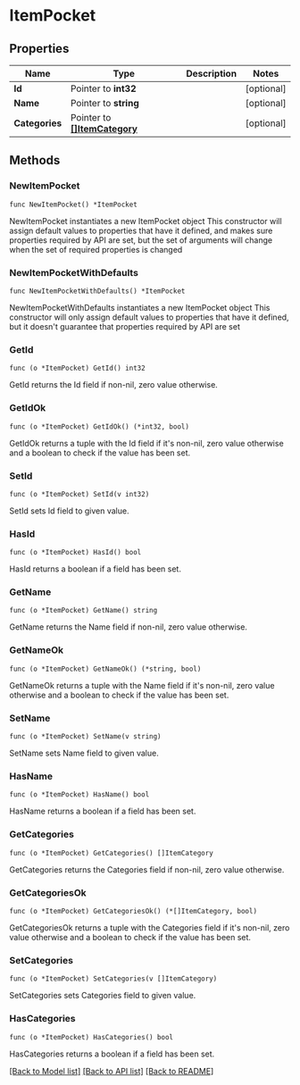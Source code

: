 # ItemPocket

## Properties

Name | Type | Description | Notes
------------ | ------------- | ------------- | -------------
**Id** | Pointer to **int32** |  | [optional] 
**Name** | Pointer to **string** |  | [optional] 
**Categories** | Pointer to [**[]ItemCategory**](ItemCategory.md) |  | [optional] 

## Methods

### NewItemPocket

`func NewItemPocket() *ItemPocket`

NewItemPocket instantiates a new ItemPocket object
This constructor will assign default values to properties that have it defined,
and makes sure properties required by API are set, but the set of arguments
will change when the set of required properties is changed

### NewItemPocketWithDefaults

`func NewItemPocketWithDefaults() *ItemPocket`

NewItemPocketWithDefaults instantiates a new ItemPocket object
This constructor will only assign default values to properties that have it defined,
but it doesn't guarantee that properties required by API are set

### GetId

`func (o *ItemPocket) GetId() int32`

GetId returns the Id field if non-nil, zero value otherwise.

### GetIdOk

`func (o *ItemPocket) GetIdOk() (*int32, bool)`

GetIdOk returns a tuple with the Id field if it's non-nil, zero value otherwise
and a boolean to check if the value has been set.

### SetId

`func (o *ItemPocket) SetId(v int32)`

SetId sets Id field to given value.

### HasId

`func (o *ItemPocket) HasId() bool`

HasId returns a boolean if a field has been set.

### GetName

`func (o *ItemPocket) GetName() string`

GetName returns the Name field if non-nil, zero value otherwise.

### GetNameOk

`func (o *ItemPocket) GetNameOk() (*string, bool)`

GetNameOk returns a tuple with the Name field if it's non-nil, zero value otherwise
and a boolean to check if the value has been set.

### SetName

`func (o *ItemPocket) SetName(v string)`

SetName sets Name field to given value.

### HasName

`func (o *ItemPocket) HasName() bool`

HasName returns a boolean if a field has been set.

### GetCategories

`func (o *ItemPocket) GetCategories() []ItemCategory`

GetCategories returns the Categories field if non-nil, zero value otherwise.

### GetCategoriesOk

`func (o *ItemPocket) GetCategoriesOk() (*[]ItemCategory, bool)`

GetCategoriesOk returns a tuple with the Categories field if it's non-nil, zero value otherwise
and a boolean to check if the value has been set.

### SetCategories

`func (o *ItemPocket) SetCategories(v []ItemCategory)`

SetCategories sets Categories field to given value.

### HasCategories

`func (o *ItemPocket) HasCategories() bool`

HasCategories returns a boolean if a field has been set.


[[Back to Model list]](../README.md#documentation-for-models) [[Back to API list]](../README.md#documentation-for-api-endpoints) [[Back to README]](../README.md)



